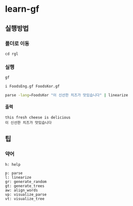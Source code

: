 # learn-gf
## 실행방법
### 폴더로 이동
```
cd rgl
```
### 실행
```sh
gf
```
```sh
i FoodsEng.gf FoodsKor.gf
```
```sh
parse -lang=FoodsKor "이 신선한 치즈가 맛있습니다" | linearize
```
#### 출력
```
this fresh cheese is delicious
이 신선한 치즈가 맛있습니다
```
## 팁
### 약어
```
h: help

p: parse
l: linearize
gr: generate_random
gt: generate_trees
aw: align_words
vp: visualize_parse
vt: visualize_tree
```